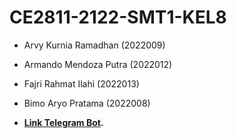 # CE2811-2122-SMT1-KEL8

- Arvy Kurnia Ramadhan (2022009)
- Armando Mendoza Putra (2022012)
- Fajri Rahmat Ilahi (2022013)
- Bimo Aryo Pratama (2022008)

- **[Link Telegram Bot](https://t.me/CE2811_2122_SMT1_KEL8_BOT).**
